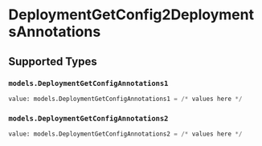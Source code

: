 # DeploymentGetConfig2DeploymentsAnnotations


## Supported Types

### `models.DeploymentGetConfigAnnotations1`

```python
value: models.DeploymentGetConfigAnnotations1 = /* values here */
```

### `models.DeploymentGetConfigAnnotations2`

```python
value: models.DeploymentGetConfigAnnotations2 = /* values here */
```

